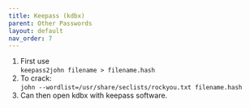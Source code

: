 ```yaml
---
title: Keepass (kdbx)
parent: Other Passwords
layout: default
nav_order: 7
---
```


1. First use\
   `keepass2john filename > filename.hash`
2. To crack:\
   `john --wordlist=/usr/share/seclists/rockyou.txt filename.hash`
3. Can then open kdbx with keepass software.